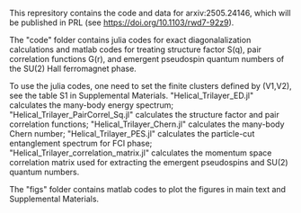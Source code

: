 This represitory contains the code and data for arxiv:2505.24146, which will be published in PRL (see https://doi.org/10.1103/rwd7-92z9).

The "code" folder contains julia codes for exact diagonalalization calculations and matlab codes for treating structure factor S(q), pair correlation functions G(r), and emergent pseudospin quantum numbers of the SU(2) Hall ferromagnet phase.

To use the julia codes, one need to set the finite clusters defined by (V1,V2), see the table S1 in Supplemental Materials. 
"Helical_Trilayer_ED.jl" calculates the many-body energy spectrum;
"Helical_Trilayer_PairCorrel_Sq.jl" calculates the structure factor and pair correlation functions;
"Helical_Trilayer_Chern.jl" calculates the many-body Chern number;
"Helical_Trilayer_PES.jl" calculates the particle-cut entanglement spectrum for FCI phase;
"Helical_Trilayer_correlation_matrix.jl" calculates the momentum space correlation matrix used for extracting the emergent pseudospins and SU(2) quantum numbers.


The "figs" folder contains matlab codes to plot the figures in main text and Supplemental Materials.

